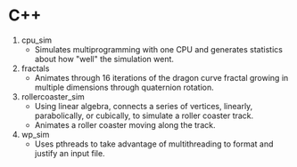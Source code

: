 # C++
1. cpu_sim
	+ Simulates multiprogramming with one CPU and generates statistics about how "well" the simulation went.
2. fractals
	+ Animates through 16 iterations of the dragon curve fractal growing in multiple dimensions through quaternion rotation.
3. rollercoaster_sim
	+ Using linear algebra, connects a series of vertices, linearly, parabolically, or cubically, to simulate a roller coaster track.
	+ Animates a roller coaster moving along the track.
4. wp_sim
	+ Uses pthreads to take advantage of multithreading to format and justify an input file.